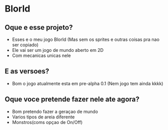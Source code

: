 # Blorld
## Oque e esse projeto?
- Esses e o meu jogo Blorld (Mas sem os sprites e outras coisas pra nao ser copiado)
- Ele vai ser um jogo de mundo aberto em 2D
- Com mecanicas unicas nele
 
## E as versoes?
- Bom o jogo atualmente esta em pre-alpha 0.1 (Nem jogo tem ainda kkkk)

## Oque voce pretende fazer nele ate agora?
- Bom pretendo fazer a geraçao de mundo
- Varios tipos de areia diferente
- Monstros(coms opçao de On/Off)
